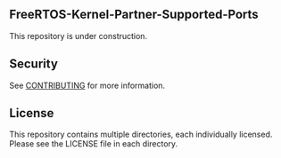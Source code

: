 ## FreeRTOS-Kernel-Partner-Supported-Ports

This repository is under construction.

## Security

See [CONTRIBUTING](.github/CONTRIBUTING.md#security-issue-notifications) for more information.

## License

This repository contains multiple directories, each individually licensed. Please see the LICENSE file in each directory.
